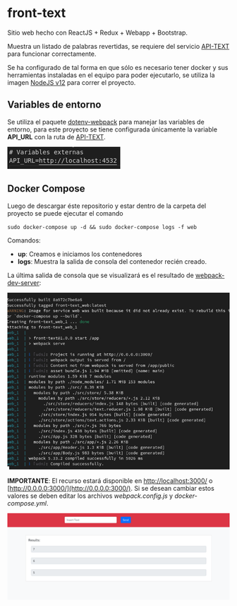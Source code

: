 # front-text
Sitio web hecho con ReactJS + Redux + Webapp + Bootstrap. 

Muestra un listado de palabras revertidas, se requiere del servicio [API-TEXT](https://github.com/felifranco/api-text) para funcionar correctamente.

Se ha configurado de tal forma en que sólo es necesario tener docker y sus herramientas instaladas en el equipo para poder ejecutarlo, se utiliza la imagen [NodeJS v12](https://github.com/nodejs/docker-node/blob/31246f5f779cafa0930a1db04bd00d875d6a940d/12/stretch/Dockerfile) para correr el proyecto.

## Variables de entorno
Se utiliza el paquete [dotenv-webpack](https://www.npmjs.com/package/dotenv-webpack) para manejar las variables de entorno, para este proyecto se tiene configurada únicamente la variable **API_URL** con la ruta de [API-TEXT](https://github.com/felifranco/api-text).

![dotenv](/docu/dotenv.png)

## Docker Compose
Luego de descargar éste repositorio y estar dentro de la carpeta del proyecto se puede ejecutar el comando 
```
sudo docker-compose up -d && sudo docker-compose logs -f web
```
Comandos:
* **up**: Creamos e iniciamos los contenedores
* **logs**: Muestra la salida de consola del contenedor recién creado.

La última salida de consola que se visualizará es el resultado de [webpack-dev-server](https://www.npmjs.com/package/webpack-dev-server):

![Salida de consola](/docu/webpack-log.png)

**IMPORTANTE**: El recurso estará disponible en [http://localhost:3000/](http://localhost:3000/) o [http://0.0.0.0:3000/](http://0.0.0.0:3000/). Si se desean cambiar estos valores se deben editar los archivos *webpack.config.js* y *docker-compose.yml*.

![principal](/docu/principal.png)